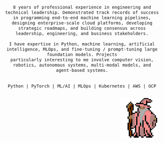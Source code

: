 <p align="center">
  <br>
  <br>
  <br>
  <samp>8 years of professional experience in engineering and technical leadership. Demonstrated track records of success
    in programming end-to-end machine learning pipelines, designing enterprise-scale cloud platforms, developing strategic roadmaps, and building consensus across leadership, engineering, and business stakeholders.<br><br>
I have expertise in Python, machine learning,  artificial intelligence, MLOps, and fine-tuning / prompt-tuning large foundation models. Projects   <br>particularly interesting to me involve computer vision, robotics, autonomous systems, multi-modal models, and agent-based systems. <br><br><br>
   Python  |  PyTorch  |  ML/AI  |  MLOps  |  Kubernetes  |  AWS  |  GCP</samp>
  <br>
  <br>
</p>
<p align="right">
  <img src="https://github.com/galenballew/galenballew/blob/main/party-time.gif"/>
  <br>
  <br>
</p>
